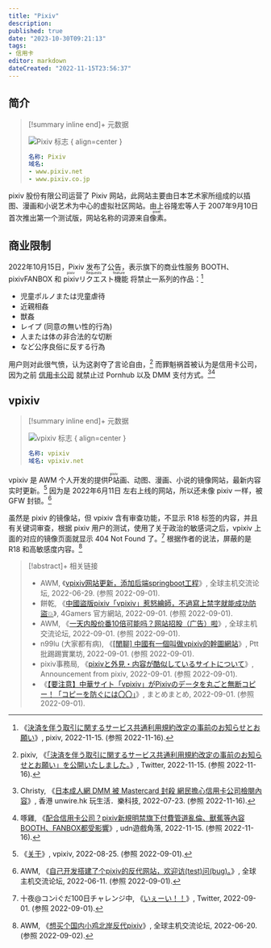 ```yaml
---
title: "Pixiv"
description:
published: true
date: "2023-10-30T09:21:13"
tags:
- 信用卡
editor: markdown
dateCreated: "2022-11-15T23:56:37"
---
```


## 简介

> [!summary inline end]+ 元数据
>
> ![Pixiv 标志](https://s3.tebi.io/ggame/ShareX/company_Pixiv_logo.svg)
> { align=center }
>
> ```yaml
> 名称: Pixiv
> 域名:
> - www.pixiv.net
> - www.pixiv.co.jp
> ```

pixiv 股份有限公司运营了 Pixiv 网站，此网站主要由日本艺术家所组成的以插图、漫画和小说艺术为中心的虚拟社区网站。由上谷隆宏等人于 2007年9月10日 首次推出第一个测试版，网站名称的词源来自<ruby>像素<rp>(</rp><rt>pixel</rt><rp>)</rp></ruby>。 

## 商业限制

2022年10月15日，Pixiv 发布了公告，表示旗下的商业性服务 BOOTH、pixivFANBOX 和 <ruby>pixivリクエスト機能<rp>(</rp><rt>pixiv Requests feature</rt><rp>)</rp></ruby> 将禁止一系列的作品：[^8788]

[^8788]: 《[決済を伴う取引に関するサービス共通利用規約改定の事前のお知らせとお願い](https://web.archive.org/web/20221115135511/https://www.pixiv.net/info.php?id=8788)》, pixiv, 2022-11-15. (参照 2022-11-16).

+   児童ポルノまたは児童虐待
+   近親相姦
+   獣姦
+   レイプ (同意の無い性的行為)
+   人または体の非合法的な切断　
+   など公序良俗に反する行為

用户则对此很气愤，认为这剥夺了言论自由，[^86787] 而罪魁祸首被认为是信用卡公司，因为之前 [信用卡公司](/company/信用卡公司.md) 就禁止过 Pornhub 以及 DMM 支付方式。[^mf][^6767398]

[^86787]: pixiv, 《[「決済を伴う取引に関するサービス共通利用規約改定の事前のお知らせとお願い」を公開いたしました。](https://web.archive.org/web/20221115100620/https://twitter.com/pixiv/status/1592431082208886787)》, Twitter, 2022-11-15. (参照 2022-11-16).

[^mf]: Christy, 《[日本成人網 DMM 被 Mastercard 封殺 網民擔心信用卡公司檢閱內容](https://web.archive.org/web/20220723224343/https://unwire.hk/2022/07/23/mastercard-fanza/fun-tech/)》, 香港 unwire.hk 玩生活．樂科技, 2022-07-23. (参照 2022-11-16).

[^6767398]: 啄雞, 《[配合信用卡公司？pixiv新規明禁旗下付費管道亂倫、獸蕉等內容 BOOTH、FANBOX都受影響](https://web.archive.org/web/20221115161814/https://game.udn.com/game/story/122089/6767398)》, udn遊戲角落, 2022-11-15. (参照 2022-11-16).

## vpixiv

> [!summary inline end]+ 元数据
>
> ![vpixiv 标志](https://s3.tebi.io/ggame/website/vpixiv/logo.png)
> { align=center }
>
> ```yaml
> 名称: vpixiv
> 域名: vpixiv.net
> ```

vpixiv 是 AWM 个人开发的提供<ruby>P站<rp>(</rp><rt>pixiv</rt><rp>)</rp></ruby>画、动图、漫画、小说的镜像网站，最新内容实时更新。[^info] 因为是 2022年6月11日 左右上线的网站，所以还未像 pixiv 一样，被 GFW 封锁。[^8hqbO]

[^info]: 《[关于](https://web.archive.org/web/20220825211810/https://www.vpixiv.net/)》, vpixiv, 2022-08-25. (参照 2022-09-01).

[^8hqbO]: AWM, 《[自己开发搭建了个pixiv的反代网站，欢迎访(test)问(bug)。](https://archive.ph/8hqbO "https://hostloc.com/thread-1031271-2-1.html")》, 全球主机交流论坛, 2022-06-11. (参照 2022-09-01).

虽然是 pixiv 的镜像站，但 vpixiv 含有审查功能，不显示 R18 标签的内容，并且有关键词审查，根据 pixiv 用户的测试，使用了关于政治的敏感词之后，vpixiv 上面的对应的镜像页面就显示 404 Not Found 了。[^44866] 根据作者的说法，屏蔽的是 R18 和高敏感度内容。[^1035233]

[^44866]: 十夜@コンiぐだ100日チャレンジ中, 《[いぇーい！！](https://web.archive.org/web/20220901120608/https://twitter.com/touya_touya_00/status/1565204748382244866)》, Twitter, 2022-09-01. (参照 2022-09-01).

[^1035233]: AWM, 《[想买个国内小鸡北岸反代pixiv](https://web.archive.org/web/20220902031806/https://hostloc.com/thread-1035233-1-1.html)》, 全球主机交流论坛, 2022-06-20. (参照 2022-09-02).

> [!abstract]+ 相关链接
>
> +   AWM, 《[vpixiv网站更新，添加后端springboot工程](https://web.archive.org/web/20220901113127/https://hostloc.com/thread-1039411-1-1.html)》, 全球主机交流论坛, 2022-06-29. (参照 2022-09-01).
> +   餅乾, 《[中國盜版pixiv「vpixiv」惹怒繪師，不過寫上禁字就能成功防盜💥](https://web.archive.org/web/20220901110422/https://www.4gamers.com.tw/news/detail/54884/vpixiv-disputation-)》, 4Gamers 官方網站, 2022-09-01. (参照 2022-09-01).
> +   AWM, 《[一天内股价番10倍可能吗？网站招股（广告）啦](https://web.archive.org/web/20220901112309/https://hostloc.com/thread-1068671-1-1.html)》, 全球主机交流论坛, 2022-09-01. (参照 2022-09-01).
> +   n99lu (大家都有病), 《[[閒聊] 中國有一個叫做vpixiv的幹圖網站](https://web.archive.org/web/20220901110207/https://www.ptt.cc/bbs/C_Chat/M.1662014354.A.1D6.html)》, Ptt 批踢踢實業坊, 2022-09-01. (参照 2022-09-01).
> +   pixiv事務局, 《[pixivと外見・内容が酷似しているサイトについて](https://web.archive.org/web/20220901120317/https://www.pixiv.net/info.php?id=8490)》, Announcement from pixiv, 2022-09-01. (参照 2022-09-01).
> +   《[【要注意】中華サイト「vpixiv」がPixivのデータを丸ごと無断コピー！「コピーを防ぐには〇〇」](https://web.archive.org/web/20220901120801/https://matomame.jp/user/yonepo665/32cabdd9a6a9f4332013)》, まとめまとめ, 2022-09-01. (参照 2022-09-01).

